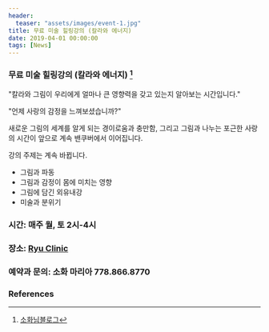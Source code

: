 ```yaml
---
header:
  teaser: "assets/images/event-1.jpg"
title: 무료 미술 힐링강의 (칼라와 에너지)
date: 2019-04-01 00:00:00
tags: [News]
---
```


### 무료 미술 힐링강의 (칼라와 에너지) [^1]
"칼라와 그림이 우리에게 얼마나 큰 영향력을 갖고 있는지 알아보는 시간입니다."

"언제 사랑의 감정을 느껴보셨습니까?"

새로운 그림의 세계를 알게 되는 경이로움과 충만함, 그리고 그림과 나누는 포근한 사랑의 시간이 앞으로 계속 밴쿠버에서 이어집니다. 

강의 주제는 계속 바뀝니다.

  - 그림과 파동
  - 그림과 감정이 몸에 미치는 영향
  - 그림에 담긴 외유내강
  - 미술과 분위기

### 시간: 매주 월, 토 2시-4시 
### 장소: [Ryu Clinic](http://ryu.clinic/contact)
### 예약과 문의: 소화 마리아 778.866.8770
### References
[^1]: [소화님블로그](https://m.blog.naver.com/PostView.nhn?blogId=mariaje0716&logNo=221568028417&navType=tl)
